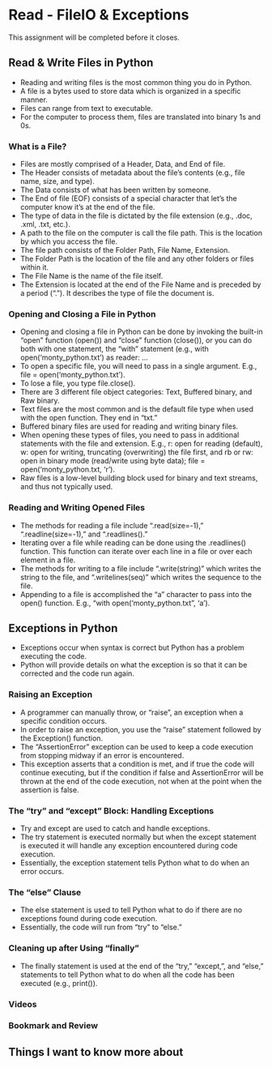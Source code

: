 # Read - FileIO & Exceptions

This assignment will be completed before it closes.  

## Read & Write Files in Python

- Reading and writing files is the most common thing you do in Python.  
- A file is a bytes used to store data which is organized in a specific manner.  
- Files can range from text to executable.  
- For the computer to process them, files are translated into binary 1s and 0s.  

### What is a File?

- Files are mostly comprised of a Header, Data, and End of file.  
- The Header consists of metadata about the file’s contents (e.g., file name, size, and type).  
- The Data consists of what has been written by someone.  
- The End of file (EOF) consists of a special character that let’s the computer know it’s at the end of the file.  
- The type of data in the file is dictated by the file extension (e.g., .doc, .xml, .txt, etc.).  
- A path to the file on the computer is call the file path. This is the location by which you access the file.  
- The file path consists of the Folder Path, File Name, Extension.  
- The Folder Path is the location of the file and any other folders or files within it.  
- The File Name is the name of the file itself.  
- The Extension is located at the end of the File Name and is preceded by a period (“.”). It describes the type of file the document is.  

### Opening and Closing a File in Python

- Opening and closing a file in Python can be done by invoking the built-in “open” function (open()) and “close” function (close()), or you can do both with one statement, the “with” statement (e.g., with open(‘monty_python.txt’) as reader: ...  
- To open a specific file, you will need to pass in a single argument. E.g., file = open(‘monty_python.txt’).  
- To lose a file, you type file.close().  
- There are 3 different file object categories: Text, Buffered binary, and Raw binary.  
- Text files are the most common and is the default file type when used with the open function. They end in “txt.”  
- Buffered binary files are used for reading and writing binary files.  
- When opening these types of files, you need to pass in additional statements with the file and extension. E.g., r: open for reading (default), w: open for writing, truncating (overwriting) the file first, and rb or rw: open in binary mode (read/write using byte data); file = open(‘monty_python.txt, ‘r’).  
- Raw files is a low-level building block used for binary and text streams, and thus not typically used.  

### Reading and Writing Opened Files

- The methods for reading a file include “.read(size=-1),” “.readline(size=-1),” and “.readlines().”  
- Iterating over a file while reading can be done using the .readlines() function. This function can iterate over each line in a file or over each element in a file.  
- The methods for writing to a file include “.write(string)” which writes the string to the file, and “.writelines(seq)” which writes the sequence to the file.  
- Appending to a file is accomplished the “a” character to pass into the open() function. E.g., “with open(‘monty_python.txt”, ‘a’).  

## Exceptions in Python

- Exceptions occur when syntax is correct but Python has a problem executing the code.  
- Python will provide details on what the exception is so that it can be corrected and the code run again.  

### Raising an Exception

- A programmer can manually throw, or “raise”, an exception when a specific condition occurs.  
- In order to raise an exception, you use the “raise” statement followed by the Exception() function.  
- The “AssertionError” exception can be used to keep a code execution from stopping midway if an error is encountered.  
- This exception asserts that a condition is met, and if true the code will continue executing, but if the condition if false and AssertionError will be thrown at the end of the code execution, not when at the point when the assertion is false.  

### The “try” and “except” Block: Handling Exceptions

- Try and except are used to catch and handle exceptions.  
- The try statement is executed normally but when the except statement is executed it will handle any exception encountered during code execution.  
- Essentially, the exception statement tells Python what to do when an error occurs.  

### The “else” Clause

- The else statement is used to tell Python what to do if there are no exceptions found during code execution.  
- Essentially, the code will run from “try” to “else.”  

### Cleaning up after Using “finally”

- The finally statement is used at the end of the “try,” “except,”, and “else,” statements to tell Python what to do when all the code has been executed (e.g., print()).  

### Videos

### Bookmark and Review

## Things I want to know more about
